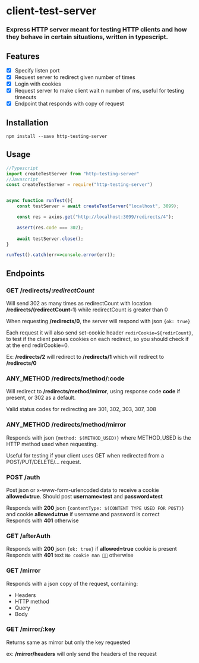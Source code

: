 # client-test-server

### Express HTTP server meant for testing HTTP clients and how they behave in certain situations, written in typescript.

## Features

- [x] Specify listen port
- [x] Request server to redirect given number of times
- [x] Login with cookies
- [x] Request server to make client wait n number of ms, useful for testing timeouts
- [x] Endpoint that responds with copy of request

## Installation

```shell script
npm install --save http-testing-server
```

## Usage

```typescript
//Typescript
import createTestServer from "http-testing-server"
//Javascript
const createTestServer = require("http-testing-server")


async function runTest(){
    const testServer = await createTestServer("localhost", 3099);

    const res = axios.get("http://localhost:3099/redirects/4");

    assert(res.code === 302);
    
    await testServer.close();
}

runTest().catch(err=>console.error(err));
```

## Endpoints

### GET /redirects/:*redirectCount*

Will send 302 as many times as redirectCount with location __/redirects/(redirectCount-1__) while redirectCount is greater than 0

When requesting __/redirects/0__, the server will respond with json ```{ok: true}```

Each request it will also send set-cookie header ```redirCookie=${redirCount}```, to test if the client parses cookies on each redirect, so you should check if at the end redirCookie=0.

Ex: __/redirects/2__ will redirect to __/redirects/1__ which will redirect to __/redirects/0__

### ANY_METHOD /redirects/method/:code

Will redirect to __/redirects/method/mirror__, using response code __code__ if present,
or 302 as a default.

Valid status codes for redirecting are 301, 302, 303, 307, 308

### ANY_METHOD /redirects/method/mirror

Responds with json ```{method: $(METHOD_USED)}``` where METHOD_USED is 
the HTTP method used when requesting.

Useful for testing if your client uses GET when redirected from
a POST/PUT/DELETE/... request.

### POST /auth

Post json or x-www-form-urlencoded data to receive a cookie __allowed=true__.
Should post __username=test__ and __password=test__  

Responds with **200** json ```{contentType: $(CONTENT TYPE USED FOR POST)}``` and cookie __allowed=true__ if username and password is correct  
Responds with **401** otherwise

### GET /afterAuth

Responds with **200** json ```{ok: true}``` if __allowed=true__ cookie is present  
Responds with **401** text ```No cookie man 🍪😨``` otherwise

### GET /mirror

Responds with a json copy of the request, containing:
- Headers
- HTTP method
- Query
- Body

### GET /mirror/:key

Returns same as mirror but only the key requested

ex: __/mirror/headers__ will only send the headers of the request




